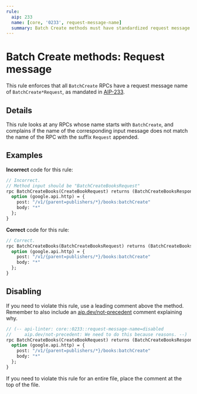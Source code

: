 ```yaml
---
rule:
  aip: 233
  name: [core, '0233', request-message-name]
  summary: Batch Create methods must have standardized request message names.
---
```


# Batch Create methods: Request message

This rule enforces that all `BatchCreate` RPCs have a request message name of
`BatchCreate*Request`, as mandated in [AIP-233][].

## Details

This rule looks at any RPCs whose name starts with `BatchCreate`, and
complains if the name of the corresponding input message does not match the
name of the RPC with the suffix `Request` appended.

## Examples

**Incorrect** code for this rule:

```proto
// Incorrect.
// Method input should be "BatchCreateBooksRequest"
rpc BatchCreateBooks(CreateBookRequest) returns (BatchCreateBooksResponse) {
  option (google.api.http) = {
    post: "/v1/{parent=publishers/*}/books:batchCreate"
    body: "*"
  };
}
```

**Correct** code for this rule:

```proto
// Correct.
rpc BatchCreateBooks(BatchCreateBooksRequest) returns (BatchCreateBooksResponse) {
  option (google.api.http) = {
    post: "/v1/{parent=publishers/*}/books:batchCreate"
    body: "*"
  };
}
```

## Disabling

If you need to violate this rule, use a leading comment above the method.
Remember to also include an [aip.dev/not-precedent][] comment explaining why.

```proto
// (-- api-linter: core::0233::request-message-name=disabled
//     aip.dev/not-precedent: We need to do this because reasons. --)
rpc BatchCreateBooks(CreateBookRequest) returns (BatchCreateBooksResponse) {
  option (google.api.http) = {
    post: "/v1/{parent=publishers/*}/books:batchCreate"
    body: "*"
  };
}
```

If you need to violate this rule for an entire file, place the comment at the
top of the file.

[aip-233]: https://aip.dev/233
[aip.dev/not-precedent]: https://aip.dev/not-precedent
